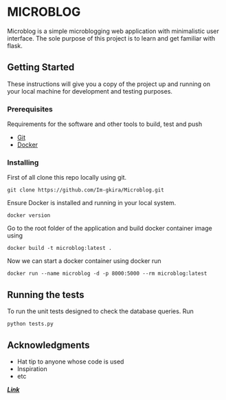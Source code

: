 # MICROBLOG

Microblog is a simple microblogging web application with minimalistic user interface. The sole purpose of this project is to learn and get familiar with flask.

## Getting Started

These instructions will give you a copy of the project up and running on
your local machine for development and testing purposes.

### Prerequisites

Requirements for the software and other tools to build, test and push 
- [Git](https://git-scm.com/download/win)
- [Docker](https://www.docker.com/products/docker-desktop/)

### Installing

 First of all clone this repo locally using git.

    git clone https://github.com/Im-gkira/Microblog.git


 Ensure Docker is installed and running in your local system.

    docker version


 Go to the root folder of the application and build docker container image using

    docker build -t microblog:latest .

 
 Now we can start a docker container using docker run

    docker run --name microblog -d -p 8000:5000 --rm microblog:latest

 
## Running the tests

To run the unit tests designed to check the database queries. Run

    python tests.py
    

## Acknowledgments

  - Hat tip to anyone whose code is used
  - Inspiration
  - etc



***[Link](https://blog.miguelgrinberg.com/post/the-flask-mega-tutorial-part-i-hello-world)*** 
